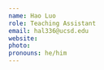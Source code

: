 ```yaml
---
name: Hao Luo
role: Teaching Assistant
email: hal336@ucsd.edu
website: 
photo: 
pronouns: he/him
---
```


